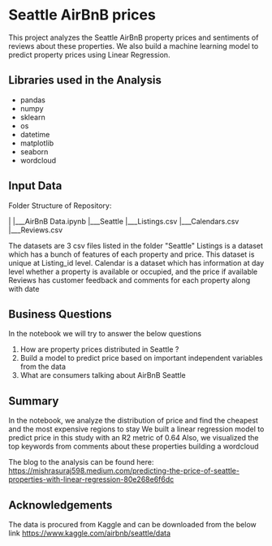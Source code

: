 
# Seattle AirBnB prices 
This project analyzes the Seattle AirBnB property prices and sentiments of reviews about these properties.
We also build a machine learning model to predict property prices using Linear Regression.

## Libraries used in the Analysis
- pandas
- numpy
- sklearn
- os 
- datetime
- matplotlib
- seaborn
- wordcloud

## Input Data
Folder Structure of Repository:

|
|___AirBnB Data.ipynb
|___Seattle
	|___Listings.csv
	|___Calendars.csv
	|___Reviews.csv

The datasets are 3 csv files listed in the folder "Seattle"
Listings is a dataset which has a bunch of features of each property and price. This dataset is unique at Listing_id level.
Calendar is a dataset which has information at day level whether a property is available or occupied, and the price if available
Reviews has customer feedback and comments for each property along with date

## Business Questions
In the notebook we will try to answer the below questions
1. How are property prices distributed in Seattle ?
2. Build a model to predict price based on important independent variables from the data
3. What are consumers talking about AirBnB Seattle

## Summary
In the notebook, we analyze the distribution of price and find the cheapest and the most expensive regions to stay
We built a linear regression model to predict price in this study with an R2 metric of 0.64
Also, we visualized the top keywords from comments about these properties building a wordcloud

The blog to the analysis can be found here: https://mishrasuraj598.medium.com/predicting-the-price-of-seattle-properties-with-linear-regression-80e268e6f6dc

## Acknowledgements
The data is procured from Kaggle and can be downloaded from the below link https://www.kaggle.com/airbnb/seattle/data
